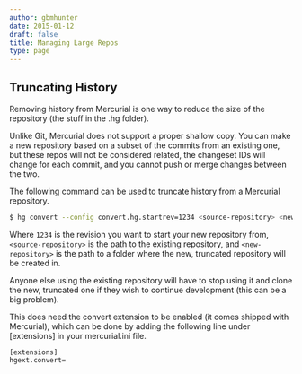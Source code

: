 ```yaml
---
author: gbmhunter
date: 2015-01-12
draft: false
title: Managing Large Repos
type: page
---
```


## Truncating History

Removing history from Mercurial is one way to reduce the size of the repository (the stuff in the .hg folder).

Unlike Git, Mercurial does not support a proper shallow copy. You can make a new repository based on a subset of the commits from an existing one, but these repos will not be considered related, the changeset IDs will change for each commit, and you cannot push or merge changes between the two.

The following command can be used to truncate history from a Mercurial repository.
    
```sh
$ hg convert --config convert.hg.startrev=1234 <source-repository> <new-repository>
```

Where `1234` is the revision you want to start your new repository from, `<source-repository>` is the path to the existing repository, and `<new-repository>` is the path to a folder where the new, truncated repository will be created in.

Anyone else using the existing repository will have to stop using it and clone the new, truncated one if they wish to continue development (this can be a big problem).

This does need the convert extension to be enabled (it comes shipped with Mercurial), which can be done by adding the following line under [extensions] in your mercurial.ini file.

```text
[extensions]
hgext.convert=
```